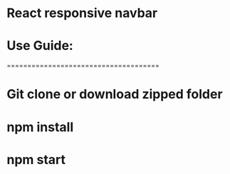 # React responsive navbar

# Use Guide:

=====================================

# Git clone or download zipped folder

# npm install

# npm start
